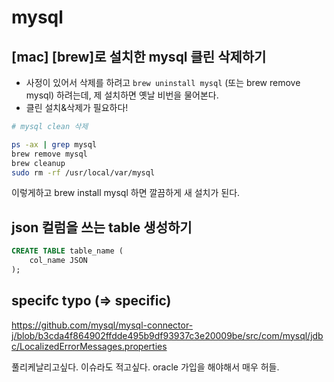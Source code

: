 # mysql

##  [mac] [brew]로 설치한 mysql 클린 삭제하기

- 사정이 있어서 삭제를 하려고 `brew uninstall mysql` (또는 brew remove mysql) 하려는데, 제 설치하면 옛날 비번을 물어본다.
- 클린 설치&삭제가 필요하다!

```sh
# mysql clean 삭제

ps -ax | grep mysql
brew remove mysql
brew cleanup
sudo rm -rf /usr/local/var/mysql
```

이렇게하고 brew install mysql 하면 깔끔하게 새 설치가 된다.

## json 컬럼을 쓰는 table 생성하기

```sql
CREATE TABLE table_name (
	col_name JSON
);
```


## specifc typo (=> specific)

https://github.com/mysql/mysql-connector-j/blob/b3cda4f864902ffdde495b9df93937c3e20009be/src/com/mysql/jdbc/LocalizedErrorMessages.properties

풀리케날리고싶다.
이슈라도 적고싶다.
oracle 가입을 해야해서 매우 허들.
